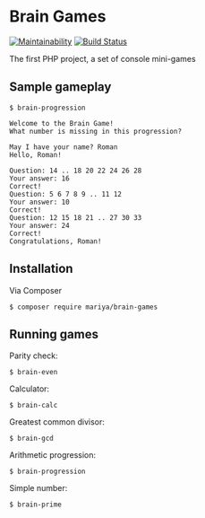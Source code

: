 # Brain Games
[![Maintainability](https://api.codeclimate.com/v1/badges/1359ff7ff601cdb33634/maintainability)](https://codeclimate.com/github/Mariya1316/project-lvl1-s458/test_coverage)
[![Build Status](https://travis-ci.org/Mariya1316/Brain-Games.svg?branch=master)](https://travis-ci.org/Mariya1316/Brain-Games)

The first PHP project, a set of console mini-games
## Sample gameplay
```
$ brain-progression

Welcome to the Brain Game!
What number is missing in this progression?

May I have your name? Roman
Hello, Roman!

Question: 14 .. 18 20 22 24 26 28
Your answer: 16
Correct!
Question: 5 6 7 8 9 .. 11 12
Your answer: 10
Correct!
Question: 12 15 18 21 .. 27 30 33
Your answer: 24
Correct!
Congratulations, Roman!
```
## Installation

Via Composer
```
$ composer require mariya/brain-games
```
## Running games
Parity check:
```
$ brain-even
```
Calculator:
```
$ brain-calc
```
Greatest common divisor:
```
$ brain-gcd
```
Arithmetic progression:
```
$ brain-progression
```
Simple number:

```
$ brain-prime
```


